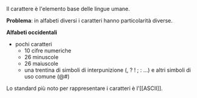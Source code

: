 Il carattere è l'elemento base delle lingue umane.

**Problema**: in alfabeti diversi i caratteri hanno particolarità diverse.

**Alfabeti occidentali**
- pochi caratteri
	- 10 cifre numeriche
	- 26 minuscole
	- 26 maiuscole
	- una trentina di simboli di interpunizione (, ? ! ; : ...) e altri simboli di uso comune (@#)

Lo standard più noto per rappresentare i caratteri è l'[[ASCII]].